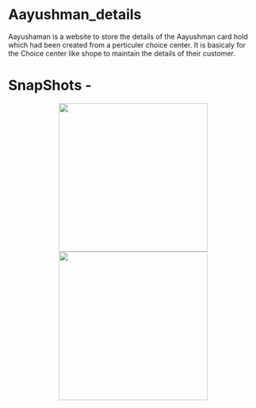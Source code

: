 # Aayushman_details

Aayushaman is a website to store the details of the Aayushman card hold which had been created from a perticuler choice center. It is basicaly for the Choice center like shope to maintain the details of their customer. 

# SnapShots -

<p align="center">
  <img  height='300' src="[https://github.com/arwazkhan189/HostelMate/blob/master/screenshots/splashscreen.png](https://github.com/SumanKaiwart/Aayushman_details/blob/main/image.png)">
  <img  height='300' src="[https://github.com/arwazkhan189/HostelMate/blob/master/screenshots/login.png](https://github.com/SumanKaiwart/Aayushman_details/blob/main/Untitled.png)"> 
 
</p>
